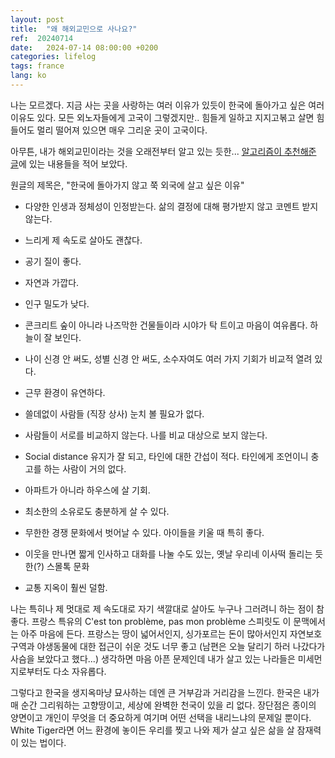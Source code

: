 ```yaml
---
layout: post
title:  "왜 해외교민으로 사나요?"
ref:  20240714
date:   2024-07-14 08:00:00 +0200
categories: lifelog
tags: france
lang: ko
---
```


나는 모르겠다. 지금 사는 곳을 사랑하는 여러 이유가 있듯이 한국에 돌아가고 싶은 여러 이유도 있다. 모든 외노자들에게 고국이 그렇겠지만.. 힘들게 일하고 지지고볶고 살면 힘들어도 멀리 떨어져 있으면 매우 그리운 곳이 고국이다.

아무튼, 내가 해외교민이라는 것을 오래전부터 알고 있는 듯한... [알고리즘이 추천해준 글](https://www.threads.net/@mantaryn4856/post/C9RrPmKN-6n)에 있는 내용들을 적어 보았다.

원글의 제목은, "한국에 돌아가지 않고 쭉 외국에 살고 싶은 이유"

- 다양한 인생과 정체성이 인정받는다. 삶의 결정에 대해 평가받지 않고 코멘트 받지 않는다.

- 느리게 제 속도로 살아도 괜찮다. 

- 공기 질이 좋다.

- 자연과 가깝다.

- 인구 밀도가 낮다.

- 콘크리트 숲이 아니라 나즈막한 건물들이라 시야가 탁 트이고 마음이 여유롭다. 하늘이 잘 보인다.

- 나이 신경 안 써도, 성별 신경 안 써도, 소수자여도 여러 가지 기회가 비교적 열려 있다.

- 근무 환경이 유연하다.

- 쓸데없이 사람들 (직장 상사) 눈치 볼 필요가 없다.

- 사람들이 서로를 비교하지 않는다. 나를 비교 대상으로 보지 않는다. 

- Social distance 유지가 잘 되고, 타인에 대한 간섭이 적다. 타인에게 조언이니 충고를 하는 사람이 거의 없다. 

- 아파트가 아니라 하우스에 살 기회.

- 최소한의 소유로도 충분하게 살 수 있다.

- 무한한 경쟁 문화에서 벗어날 수 있다. 아이들을 키울 때 특히 좋다.

- 이웃을 만나면 짧게 인사하고 대화를 나눌 수도 있는, 옛날 우리네 이사떡 돌리는 듯한(?) 스몰톡 문화

- 교통 지옥이 훨씬 덜함.

나는 특히나 제 멋대로 제 속도대로 자기 색깔대로 살아도 누구나 그러려니 하는 점이 참 좋다. 프랑스 특유의 C'est ton problème, pas mon problème 스피릿도 이 문맥에서는 아주 마음에 든다. 프랑스는 땅이 넓어서인지, 싱가포르는 돈이 많아서인지 자연보호구역과 야생동물에 대한 접근이 쉬운 것도 너무 좋고 (남편은 오늘 달리기 하러 나갔다가 사슴을 보았다고 했다...) 생각하면 마음 아픈 문제인데 내가 살고 있는 나라들은 미세먼지로부터도 다소 자유롭다.

그렇다고 한국을 생지옥마냥 묘사하는 데엔 큰 거부감과 거리감을 느낀다. 한국은 내가 매 순간 그리워하는 고향땅이고, 세상에 완벽한 천국이 있을 리 없다. 장단점은 종이의 양면이고 개인이 무엇을 더 중요하게 여기며 어떤 선택을 내리느냐의 문제일 뿐이다. White Tiger라면 어느 환경에 놓이든 우리를 찢고 나와 제가 살고 싶은 삶을 살 잠재력이 있는 법이다.